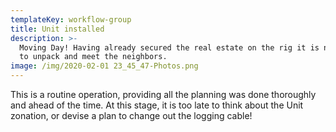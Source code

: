 ```yaml
---
templateKey: workflow-group
title: Unit installed
description: >-
  Moving Day! Having already secured the real estate on the rig it is now time
  to unpack and meet the neighbors. 
image: /img/2020-02-01 23_45_47-Photos.png
---
```

This is a routine operation, providing all the planning was done thoroughly and ahead of the time. At this stage, it is too late to think about the Unit zonation, or devise a plan to change out the logging cable!
